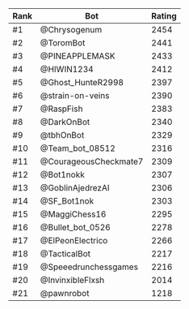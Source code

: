 Rank|Bot|Rating
---|---|---
#1|@Chrysogenum|2454
#2|@ToromBot|2441
#3|@PINEAPPLEMASK|2433
#4|@HIWIN1234|2412
#5|@Ghost_HunteR2998|2397
#6|@strain-on-veins|2390
#7|@RaspFish|2383
#8|@DarkOnBot|2340
#9|@tbhOnBot|2329
#10|@Team_bot_08512|2316
#11|@CourageousCheckmate7|2309
#12|@Bot1nokk|2307
#13|@GoblinAjedrezAI|2306
#14|@SF_Bot1nok|2303
#15|@MaggiChess16|2295
#16|@Bullet_bot_0526|2278
#17|@ElPeonElectrico|2266
#18|@TacticalBot|2217
#19|@Speeedrunchessgames|2216
#20|@InvinxibleFlxsh|2014
#21|@pawnrobot|1218
